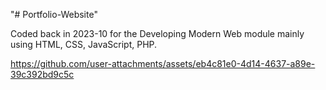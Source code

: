 "# Portfolio-Website" 

Coded back in 2023-10 for the Developing Modern Web module mainly using HTML, CSS, JavaScript, PHP.

https://github.com/user-attachments/assets/eb4c81e0-4d14-4637-a89e-39c392bd9c5c
